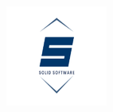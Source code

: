 <img src="https://github.com/SolidSoftwareServices/AutoBatcher/blob/master/docs/images/logo.png" width="200" height="200"/>

